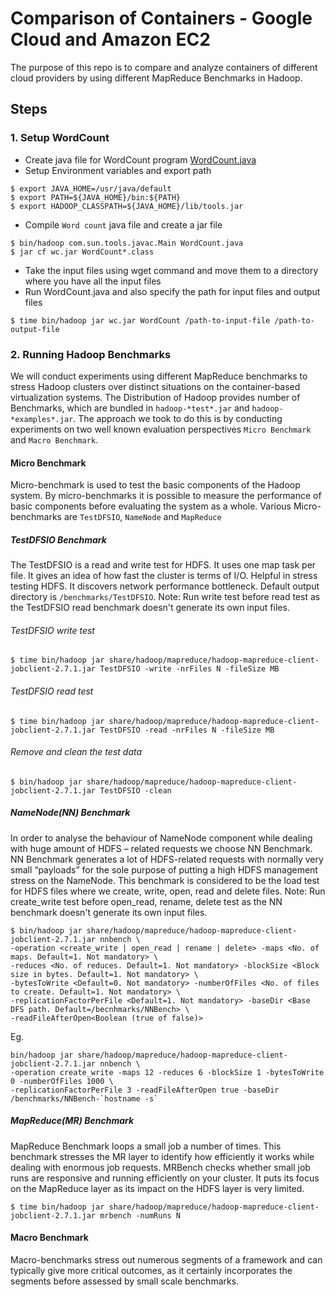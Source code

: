 # Comparison of Containers - Google Cloud and Amazon EC2
The purpose of this repo is to compare and analyze containers of different cloud providers by using different MapReduce Benchmarks in Hadoop.
## Steps
### 1. Setup WordCount
* Create java file for WordCount program [WordCount.java](https://hadoop.apache.org/docs/current/hadoop-mapreduce-client/hadoop-mapreduce-client-core/MapReduceTutorial.html#Source_Code)
* Setup Environment variables and export path
```
$ export JAVA_HOME=/usr/java/default
$ export PATH=${JAVA_HOME}/bin:${PATH}
$ export HADOOP_CLASSPATH=${JAVA_HOME}/lib/tools.jar
```
* Compile `Word count` java file and create a jar file
```
$ bin/hadoop com.sun.tools.javac.Main WordCount.java
$ jar cf wc.jar WordCount*.class
```
* Take the input files using wget command and move them to a directory where you have all the input files
* Run WordCount.java and also specify the path for input files and output files
```
$ time bin/hadoop jar wc.jar WordCount /path-to-input-file /path-to-output-file
```
### 2. Running Hadoop Benchmarks
We will conduct experiments using different MapReduce benchmarks to stress Hadoop clusters over distinct situations on the container-based virtualization systems. The Distribution of Hadoop provides number of Benchmarks, which are bundled in `hadoop-*test*.jar` and `hadoop-*examples*.jar`. The approach we took to do this is by conducting experiments on two well known evaluation perspectives `Micro Benchmark` and `Macro Benchmark`.
#### Micro Benchmark
Micro-benchmark is used to test the basic components of the Hadoop system. By micro-benchmarks it is possible to measure the performance of basic components before evaluating the system as a whole. Various Micro-benchmarks are `TestDFSIO`, `NameNode` and `MapReduce`
##### TestDFSIO Benchmark
The TestDFSIO is a read and write test for HDFS. It uses one map task per file. It gives an idea of how fast the cluster is terms of I/O. Helpful in stress testing HDFS. It discovers network performance bottleneck. Default output directory is `/benchmarks/TestDFSIO`.
Note: Run write test before read test as the TestDFSIO read benchmark doesn't generate its own input files.
###### TestDFSIO write test
```
$ time bin/hadoop jar share/hadoop/mapreduce/hadoop-mapreduce-client-jobclient-2.7.1.jar TestDFSIO -write -nrFiles N -fileSize MB
```
###### TestDFSIO read test
```
$ time bin/hadoop jar share/hadoop/mapreduce/hadoop-mapreduce-client-jobclient-2.7.1.jar TestDFSIO -read -nrFiles N -fileSize MB
```
###### Remove and clean the test data
```
$ bin/hadoop jar share/hadoop/mapreduce/hadoop-mapreduce-client-jobclient-2.7.1.jar TestDFSIO -clean
```
##### NameNode(NN) Benchmark
In order to analyse the behaviour of NameNode component while dealing with huge amount of HDFS – related requests we choose NN Benchmark. NN Benchmark generates a lot of HDFS-related requests with normally very small “payloads” for the sole purpose of putting a high HDFS management stress on the NameNode. This benchmark is considered to be the load test for HDFS files where we create, write, open, read and delete files.
Note: Run create_write test before open_read, rename, delete test as the NN benchmark doesn't generate its own input files.
```
$ bin/hadoop jar share/hadoop/mapreduce/hadoop-mapreduce-client-jobclient-2.7.1.jar nnbench \ 
-operation <create_write | open_read | rename | delete> -maps <No. of maps. Default=1. Not mandatory> \ 
-reduces <No. of reduces. Default=1. Not mandatory> -blockSize <Block size in bytes. Default=1. Not mandatory> \ 
-bytesToWrite <Default=0. Not mandatory> -numberOfFiles <No. of files to create. Default=1. Not mandatory> \ 
-replicationFactorPerFile <Default=1. Not mandatory> -baseDir <Base DFS path. Default=/becnhmarks/NNBench> \ 
-readFileAfterOpen<Boolean (true of false)>
```
Eg. 
```
bin/hadoop jar share/hadoop/mapreduce/hadoop-mapreduce-client-jobclient-2.7.1.jar nnbench \ 
-operation create_write -maps 12 -reduces 6 -blockSize 1 -bytesToWrite 0 -numberOfFiles 1000 \ 
-replicationFactorPerFile 3 -readFileAfterOpen true -baseDir /benchmarks/NNBench-`hostname -s`
```
##### MapReduce(MR) Benchmark
MapReduce Benchmark loops a small job a number of times. This benchmark stresses the MR layer to identify how efficiently it works while dealing with enormous job requests. MRBench checks whether small job runs are responsive and running efficiently on your cluster. It puts its focus on the MapReduce layer as its impact on the HDFS layer is very limited.
```
$ time bin/hadoop jar share/hadoop/mapreduce/hadoop-mapreduce-client-jobclient-2.7.1.jar mrbench -numRuns N
```
#### Macro Benchmark
Macro-benchmarks stress out numerous segments of a framework and can typically give more critical outcomes, as it certainly incorporates the segments before assessed by small scale benchmarks.